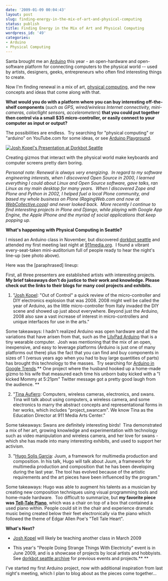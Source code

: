 ```yaml
---
date: '2009-01-09 00:04:43'
layout: post
slug: finding-energy-in-the-mix-of-art-and-physical-computing
status: publish
title: Finding Energy in the Mix of Art and Physical Computing
wordpress_id: '49'
categories:
- Arduino
- Physical Computing
---
```


Santa brought me an [Arduino](http://www.arduino.cc/) this year - an open-hardware and open-software platform for connecting computers to the physical world -- used by artists, designers, geeks, entrepreneurs who often find interesting things to create.

Now I'm finding renewal in a mix of art, [physical computing](http://en.wikipedia.org/wiki/Physical_computing), and the new concepts and ideas that come along with that.

**What would you do with a platform where you can buy interesting off-the-shelf components** (_such as GPS, wired/wireless Internet connectivity, mini-cameras, color/light sensors, accelerometers_) **that you could put together then control via a small $35 micro-controller, or easily connect to your computer as input or output?**

The possibilities are endless.  Try searching for "physical computing" or "arduino" on YouTube.com for some ideas, or see [Arduino Playground](http://www.arduino.cc/playground/Projects/ArduinoUsers).

[![Josh Kopel's Presentation at Dorkbot Seattle](/images/post/2009/01/img_04421.jpg)](/images/post/2009/01/img_04421.jpg)

Creating gizmos that interact with the physical world make keyboards and computer screens pretty darn boring.

_Personal note: Renewal is always very energizing.  In regard to my software engineering interests, when I discovered Open Source in 2000, I learned everything I could about Linux and Open Source software, gave talks, ran Linux as my main desktop for many years.  When I discovered Zope and Plone and Python in 2002, I helped fuel a local Plone community, and based my whole business on Plone (RagingWeb.com and now at [WebCollective.coop](http://www.webcollective.coop)) and never looked back.  More recently I continue to find interesting projects in Plone and Django, while playing with Google App Engine, the Apple iPhone and the myriad of social applications that keep popping up._

**What's happening with Physical Computing in Seattle?**

I missed an Arduino class in November, but discovered [dorkbot seattle](http://dorkbot.org/dorkbotsea/) and attended my first meeting last night at [911media.org](http://www.911media.org).  I found a vibrant every-seat-taken mini-auditorium full of people ready to hear the night's line-up (see photo above).

Here was the [paraphrased] lineup:

First, all three presenters are established artists with interesting projects.  **My brief takeaways don't do justice to their work and knowledge. Please check out the links to their blogs for many cool projects and exhibits.**

1. "[Josh Kopel](http://abigmagnet.blogspot.com/): "Out of Control" a quick review of the micro-controller and DIY electronics explosion that was 2008. 2008 might well be called the year of Arduino, as the little micro-controller from Italy invaded the DIY scene and showed up just about everywhere. Beyond just the Arduino, 2008 also saw a vast increase of interest in micro-controllers and unique interfaces for use in the arts."

Some takeaways: I hadn't realized Arduino was open hardware and all the variations that have arisen from that, such as the [LilyPad Arduino](http://www.arduino.cc/en/Main/ArduinoBoardLilyPad) that is a tiny wearable computer.  Josh was mentioning that the mix of an open, inexpensive, and easy to leverage platforms (Arduino is just one of many platforms out there) plus the fact that you can find and buy components in sizes of 1 (versus years ago when you had to buy large quantities of parts) has brought this technology to the masses.  Try searching for [Arduino in Google Trends](http://www.google.com/trends?q=arduino).** One project where the husband hooked up a home-made gizmo to his wife that measured each time his unborn baby kicked with a "I kicked Mommy at 5:21pm" Twitter message got a pretty good laugh from the audience.
**

2. "[Tina Aufiero](http://a.parsons.edu/~aufierot/blog/): Computers, wireless cameras, electronics, and swans. Tina will talk about using computers, a wireless camera, and some electronics to marry the abstract concepts and representational forms in her works, which includes "project_swancam". We know Tina as the Education Director at 911 Media Arts Center."

Some takeaways: Swans are definitely interesting birds!  Tina demonstrated a mix of her art, growing knowledge and experimentation with technology such as video manipulation and wireless camera, and her love for swans - which she has made into many interesting exhibits, and used to support her activism.

3. "[Hugo Solis Garcia](http://hugosolis.net/): Juum, a framework for multimedia production and composition. In his talk, Hugo will talk about Juum, a framework for multimedia production and composition that he has been developing during the last year. The tool has evolved because of the artistic requirements and the art pieces have been influenced by the program."

Some takeaways: Hugo was able to augment his talents as a musician by creating new composition techniques using visual programming tools and home-made hardware.  Too difficult to summarize, but **my favorite piece was [Tell-Tale Piano](http://hugosolis.net/Tell-Tale_Piano)**, which was a chair on top of a box that contained a used piano within. People could sit in the chair and experience dramatic music being created below their feet electronically via the piano which followed the theme of Edgar Allen Poe's "Tell Tale Heart".

**What's Next?**



	
  * [Josh Kopel](http://abigmagnet.blogspot.com/) will likely be teaching another class in March 2009

	
  * This year's "People Doing Strange Things With Electricity" event is in June 2009, and is a showcase of projects by local artists and hobbyists.  See [dorkbot seattle archive](http://www.dorkbot.org/dorkbotsea/archive.shtml) for previous events and projects.**
**


I've started my first Arduino project, now with additional inspiration from last night's meeting, which I plan to blog about as the pieces come together...
